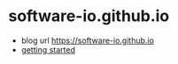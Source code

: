 # software-io.github.io

 - blog url https://software-io.github.io
 - [getting started](https://docs.github.com/en/github/working-with-github-pages/getting-started-with-github-pages)
